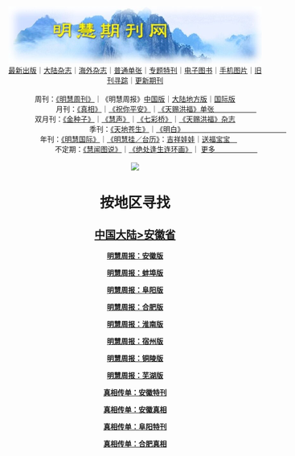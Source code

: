 <a id="user-content-1" class="anchor" aria-hidden="true" href="#1">
<a name="1" id="1" target="_blank"></a> <span id="1">
<a name="2" id="2" target="_blank"></a> <span id="2">
<a name="3" id="3" target="_blank"></a> <span id="3">
<a name="4" id="4" target="_blank"></a> <span id="4">
<a name="5" id="5" target="_blank"></a> <span id="5">
<a name="6" id="6" target="_blank"></a> <span id="6">
<a name="7" id="7" target="_blank"></a> <span id="7">
<a id="user-content-1" href="#1">
<div align="center">
<a target="_blank" href="https://github.com/19920513/djy/blob/master/gb/nsc413.md#1"><img src="https://github.com/pdf-edit/qikan/blob/master/mhqk.jpg?raw=true"></a><br>
<a href="https://github.com/pdf-edit/qikan/blob/master/display.aspx/category_id/8/page_1.md#1">最新出版</a>｜<a href="https://github.com/pdf-edit/qikan/blob/master/category.aspx/category/mainland/page_1.md#1">大陆杂志</a>｜<a href="https://github.com/pdf-edit/qikan/blob/master/category.aspx/category/overseas/page_1.md#1">海外杂志</a>｜<a href="https://github.com/pdf-edit/qikan/blob/master/display.aspx/category_id/4/guige_id/3/page_1.md#1">普通单张</a>｜<a href="https://github.com/pdf-edit/qikan/blob/master/category.aspx/category/zhuanti/page_1.md#1">专题特刊</a>｜<a href="https://github.com/pdf-edit/qikan/blob/master/display.aspx/category_id/6/meijie_id/2/page_1.md#1">电子图书</a>｜<a href="https://github.com/pdf-edit/qikan/blob/master/display.aspx/qikan_type_id/11075/page_1.md#1">手机图片</a>｜<a href="https://github.com/pdf-edit/qikan/blob/master/display.aspx/category_id/5/zhouqi_id/6/page_1.md#1">旧刊寻踪</a>｜<a href="https://github.com/pdf-edit/qikan/blob/master/UpdatedArticles.aspx/page_1.md#1">更新期刊</a>
<br>
<br>
周刊：<a href="https://github.com/pdf-edit/qikan/blob/master/display.aspx/qikan_type_id/5179/page_1.md#1">《明慧周刊》</a>｜《明慧周报》<a href="https://github.com/pdf-edit/qikan/blob/master/display.aspx/qikan_type_id/5178/page_1.md#1">中国版</a>｜<a href="https://github.com/pdf-edit/qikan/blob/master/mainland.aspx/page_1.md#1">大陆地方版</a>｜<a href="https://github.com/pdf-edit/qikan/blob/master/display.aspx/qikan_type_id/5151/page_1.md#1">国际版</a><br>
月刊：<a href="https://github.com/pdf-edit/qikan/blob/master/display.aspx/qikan_type_id/5240/page_1.md#1">《真相》</a>｜<a href="https://github.com/pdf-edit/qikan/blob/master/display.aspx/qikan_type_id/11182/page_1.md#1">《祝你平安》</a>｜<a href="https://github.com/pdf-edit/qikan/blob/master/display.aspx/qikan_type_id/5360/keyword/E5/contain/true/page_1.md#1">《天赐洪福》单张　　　　　　</a><br>
双月刊：<a href="https://github.com/pdf-edit/qikan/blob/master/display.aspx/qikan_type_id/7500/page_1.md#1">《金种子》</a>｜<a href="https://github.com/pdf-edit/qikan/blob/master/display.aspx/qikan_type_id/5638/page_1.md#1">《慧声》</a>｜<a href="https://github.com/pdf-edit/qikan/blob/master/display.aspx/qikan_type_id/7268/page_1.md#1">《七彩桥》</a>｜<a href="https://github.com/pdf-edit/qikan/blob/master/display.aspx/qikan_type_id/5360/keyword/E5/contain/false/page_1.md#1">《天赐洪福》杂志</a> <br>
季刊：<a href="https://github.com/pdf-edit/qikan/blob/master/display.aspx/qikan_type_id/5139/page_1.md#1">《天地苍生》</a>｜<a href="https://github.com/pdf-edit/qikan/blob/master/display.aspx/qikan_type_id/5140/page_1.md#1">《明白》　　　　　　　　　　　　　　　</a><br>
年刊：<a href="https://github.com/pdf-edit/qikan/blob/master/display.aspx/qikan_type_id/10922/page_1.md#1">《明慧国际》</a>｜<a href="https://github.com/pdf-edit/qikan/blob/master/display.aspx/category_id/6/meijie_id/3/page_1.md#1">《明慧挂／台历》</a>：<a href="https://github.com/pdf-edit/qikan/blob/master/display.aspx/category_id/6/meijie_id/3/keyword/E5/page_1.md#1">吉祥娃娃</a>｜<a href="https://github.com/pdf-edit/qikan/blob/master/display.aspx/category_id/6/meijie_id/3/keyword/E9/page_1.md#1">送福宝宝　</a><br> 
不定期：<a href="https://github.com/pdf-edit/qikan/blob/master/display.aspx/qikan_type_id/11185/page_1.md#1">《慧闻图说》</a>｜<a href="https://github.com/pdf-edit/qikan/blob/master/display.aspx/qikan_type_id/11131/page_1.md#1">《绝处逢生连环画》</a>｜ <a href="https://github.com/pdf-edit/qikan/blob/master/display.aspx/category_id/6/meijie_id/3/keyword/other/page_1.md#1">更多　　　　　　</a> <br>
<br>
<a target="_blank" href="https://github.com/19920513/djy/blob/master/gb/nsc413.md#1"><img src="https://raw.githubusercontent.com/19920513/www/master/t/lh600.jpg"></a><br>
<h1><strong>按地区寻找</strong></h1><p align="center"><h2><strong><a target="_blank" href="https://github.com/19920513/qikan/blob/master/mainland.aspx/page_1.md">中国大陆</a><a target="_blank" href="https://github.com/19920513/qikan/blob/master/mainland.aspx?category_id=7&location_id=13/page_1.md#1">>安徽省</a></strong></h2></p>
<p align="center"><strong></strong></p>
<p align="center"><strong><a target="_blank" href="https://github.com/19920513/qikan/blob/master/mainlandqk.aspx/location_id/13/qikan_type_id/5202/page_1.md#1">明慧周报：安徽版</a></strong></p>
<p align="center"><strong><a target="_blank" href="https://github.com/19920513/qikan/blob/master/mainlandqk.aspx/location_id/13/qikan_type_id/11029/page_1.md#1">明慧周报：蚌埠版</a></strong></p>
<p align="center"><strong><a target="_blank" href="https://github.com/19920513/qikan/blob/master/mainlandqk.aspx/location_id/13/qikan_type_id/7259/page_1.md#1">明慧周报：阜阳版</a></strong></p>
<p align="center"><strong><a target="_blank" href="https://github.com/19920513/qikan/blob/master/mainlandqk.aspx/location_id/13/qikan_type_id/6747/page_1.md#1">明慧周报：合肥版</a></strong></p>
<p align="center"><strong><a target="_blank" href="https://github.com/19920513/qikan/blob/master/mainlandqk.aspx/location_id/13/qikan_type_id/10517/page_1.md#1">明慧周报：淮南版</a></strong></p>
<p align="center"><strong><a target="_blank" href="https://github.com/19920513/qikan/blob/master/mainlandqk.aspx/location_id/13/qikan_type_id/7519/page_1.md#1">明慧周报：宿州版</a></strong></p>
<p align="center"><strong><a target="_blank" href="https://github.com/19920513/qikan/blob/master/mainlandqk.aspx/location_id/13/qikan_type_id/5775/page_1.md#1">明慧周报：铜陵版</a></strong></p>
<p align="center"><strong><a target="_blank" href="https://github.com/19920513/qikan/blob/master/mainlandqk.aspx/location_id/13/qikan_type_id/11120/page_1.md#1">明慧周报：芜湖版</a></strong></p>
<p align="center"><strong><a target="_blank" href="https://github.com/19920513/qikan/blob/master/mainlandqk.aspx/location_id/13/qikan_type_id/11127/page_1.md#1">真相传单：安徽特刊</a></strong></p>
<p align="center"><strong><a target="_blank" href="https://github.com/19920513/qikan/blob/master/mainlandqk.aspx/location_id/13/qikan_type_id/7244/page_1.md#1">真相传单：安徽真相</a></strong></p>
<p align="center"><strong><a target="_blank" href="https://github.com/19920513/qikan/blob/master/mainlandqk.aspx/location_id/13/qikan_type_id/10981/page_1.md#1">真相传单：阜阳特刊</a></strong></p>
<p align="center"><strong><a target="_blank" href="https://github.com/19920513/qikan/blob/master/mainlandqk.aspx/location_id/13/qikan_type_id/8075/page_1.md#1">真相传单：合肥真相</a></strong></p>

